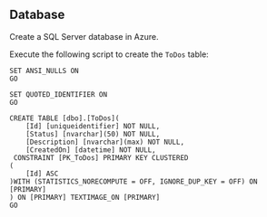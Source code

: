 ## Database

Create a SQL Server database in Azure.

Execute the following script to create the `ToDos` table:

```
SET ANSI_NULLS ON
GO

SET QUOTED_IDENTIFIER ON
GO

CREATE TABLE [dbo].[ToDos](
	[Id] [uniqueidentifier] NOT NULL,
	[Status] [nvarchar](50) NOT NULL,
	[Description] [nvarchar](max) NOT NULL,
	[CreatedOn] [datetime] NOT NULL,
 CONSTRAINT [PK_ToDos] PRIMARY KEY CLUSTERED 
(
	[Id] ASC
)WITH (STATISTICS_NORECOMPUTE = OFF, IGNORE_DUP_KEY = OFF) ON [PRIMARY]
) ON [PRIMARY] TEXTIMAGE_ON [PRIMARY]
GO
```


